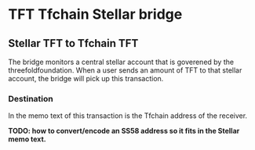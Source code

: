 # TFT Tfchain Stellar bridge

## Stellar TFT to Tfchain TFT

The bridge monitors a central stellar account that is goverened by the threefoldfoundation. When a user sends an amount of TFT to that stellar account, the bridge will pick up this transaction.

### Destination

In the memo text of this transaction is the Tfchain address of the receiver.

**TODO: how to convert/encode an SS58 address so it fits in the Stellar memo text.**
